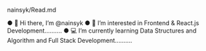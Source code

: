 nainsyk/Read.md

  ●  👋 Hi there, I’m @nainsyk 
  ●  👀 I’m interested in Frontend & React.js Development..........
  ●  💻 I’m currently learning Data Structures and Algorithm and Full Stack Development..........
